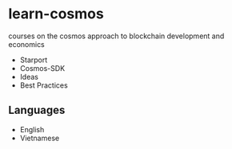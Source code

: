 # learn-cosmos
courses on the cosmos approach to blockchain development and economics

* Starport
* Cosmos-SDK
* Ideas
* Best Practices


## Languages

* English
* Vietnamese
